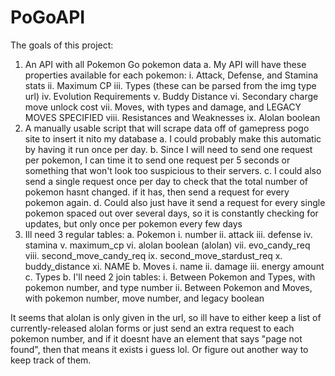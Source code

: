 # PoGoAPI

The goals of this project:
1. An API with all Pokemon Go pokemon data
  a. My API will have these properties available for each pokemon:
    i. Attack, Defense, and Stamina stats
    ii. Maximum CP
    iii. Types (these can be parsed from the img type url)
    iv. Evolution Requirements
    v. Buddy Distance
    vi. Secondary charge move unlock cost
    vii. Moves, with types and damage, and LEGACY MOVES SPECIFIED
    viii. Resistances and Weaknesses
    ix. Alolan boolean
2. A manually usable script that will scrape data off of gamepress pogo site to insert it nito my database
  a. I could probably make this automatic by having it run once per day. 
  b. Since I will need to send one request per pokemon, I can time it to send one request per 5 seconds or something that won't look too suspicious to their servers. 
  c. I could also send a single request once per day to check that the total number of pokemon hasnt changed. if it has, then send a request for every pokemon again. 
  d. Could also just have it send a request for every single pokemon spaced out over several days, so it is constantly checking for updates, but only once per pokemon every few days
3. Ill need 3 regular tables: 
  a. Pokemon
    i. number
    ii. attack
    iii. defense
    iv. stamina
    v. maximum_cp
    vi. alolan boolean (alolan)
    vii. evo_candy_req
    viii. second_move_candy_req
    ix. second_move_stardust_req
    x. buddy_distance
    xi. NAME
  b. Moves
    i. name
    ii. damage
    iii. energy amount
  c. Types
  b. I'll need 2 join tables: 
    i. Between Pokemon and Types, with pokemon number, and type number 
    ii. Between Pokemon and Moves, with pokemon number, move number, and legacy boolean

It seems that alolan is only given in the url, so ill have to either keep a list of currently-released alolan forms or 
just send an extra request to each pokemon number, and if it doesnt have an element that says "page not found", then that means it exists i guess lol. 
Or figure out another way to keep track of them. 
